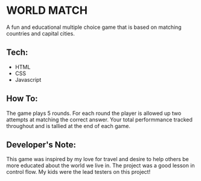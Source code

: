 # WORLD MATCH

A fun and educational multiple choice game that is based on matching countries and capital cities.


## Tech:
* HTML
* CSS
* Javascript


## How To:
The game plays 5 rounds. For each round the player is allowed up two attempts at matching the correct answer. Your total performmance  tracked throughout and is tallied at the end of each game.


## Developer's Note:

This game was inspired by my love for travel and desire to help others be more educated about the world we live in.  The project was a good lesson in control flow. My kids were the lead testers on this project! 
